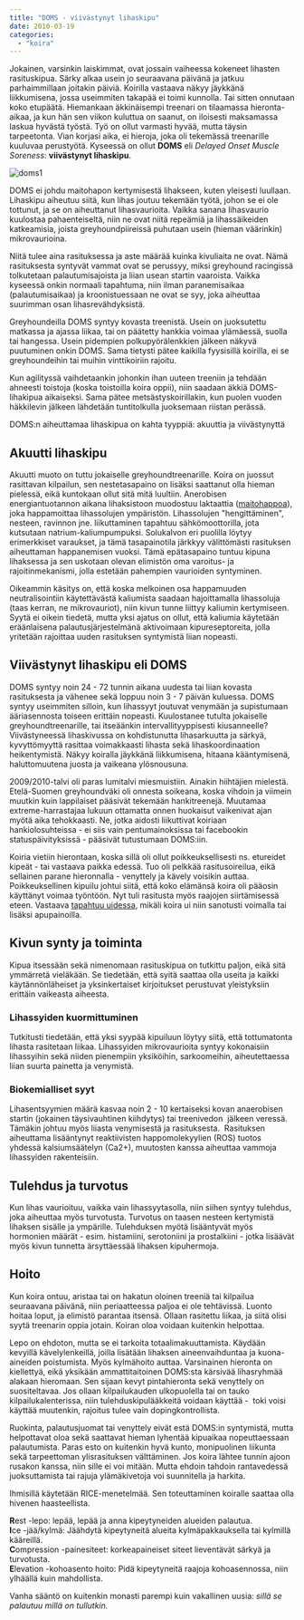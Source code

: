 ```yaml
---
title: "DOMS - viivästynyt lihaskipu"
date: 2010-03-19
categories: 
  - "koira"
---
```


Jokainen, varsinkin laiskimmat, ovat jossain vaiheessa kokeneet lihasten rasituskipua. Särky alkaa usein jo seuraavana päivänä ja jatkuu parhaimmillaan joitakin päiviä. Koirilla vastaava näkyy jäykkänä liikkumisena, jossa useimmiten takapää ei toimi kunnolla. Tai sitten onnutaan koko etupäätä. Hiemankaan äkkinäisempi treenari on tilaamassa hieronta-aikaa, ja kun hän sen viikon kuluttua on saanut, on iloisesti maksamassa laskua hyvästä työstä. Työ on ollut varmasti hyvää, mutta täysin tarpeetonta. Vian korjasi aika, ei hieroja, joka oli tekemässä treenarille kuuluvaa perustyötä. Kyseessä on ollut **DOMS** eli _Delayed Onset Muscle Soreness_: **viivästynyt lihaskipu**.

<!--more-->

![doms1](images/doms1.jpg)

DOMS ei johdu maitohapon kertymisestä lihakseen, kuten yleisesti luullaan. Lihaskipu aiheutuu siitä, kun lihas joutuu tekemään työtä, johon se ei ole tottunut, ja se on aiheuttanut lihasvaurioita. Vaikka sanana lihasvaurio kuulostaa pahaenteiseltä, niin ne ovat niitä repeämiä ja lihassäikeiden katkeamisia, joista greyhoundpiireissä puhutaan usein (hieman väärinkin) mikrovaurioina.

Niitä tulee aina rasituksessa ja aste määrää kuinka kivuliaita ne ovat. Nämä rasituksesta syntyvät vammat ovat se perussyy, miksi greyhound racingissä tolkutetaan palautumisajoista ja liian usean startin vaaroista. Vaikka kyseessä onkin normaali tapahtuma, niin ilman paranemisaikaa (palautumisaikaa) ja kroonistuessaan ne ovat se syy, joka aiheuttaa suurimman osan lihasrevähdyksistä.

Greyhoundeilla DOMS syntyy kovasta treenistä. Usein on juoksutettu matkassa ja ajassa liikaa, tai on päätetty hankkia voimaa ylämäessä, suolla tai hangessa. Usein pidempien polkupyörälenkkien jälkeen näkyvä puutuminen onkin DOMS. Sama tietysti pätee kaikilla fyysisillä koirilla, ei se greyhoundeihin tai muihin vinttikoiriin rajoitu.

Kun agilityssä vaihdetaankin johonkin ihan uuteen treeniin ja tehdään ahneesti toistoja (koska toistoilla koira oppii), niin saadaan äkkiä DOMS-lihakipua aikaiseksi. Sama pätee metsästyskoirillakin, kun puolen vuoden häkkilevin jälkeen lähdetään tuntitolkulla juoksemaan riistan perässä.

DOMS:n aiheuttamaa lihaskipua on kahta tyyppiä: akuuttia ja viivästynyttä

## Akuutti lihaskipu

Akuutti muoto on tuttu jokaiselle greyhoundtreenarille. Koira on juossut rasittavan kilpailun, sen nestetasapaino on lisäksi saattanut olla hieman pielessä, eikä kuntokaan ollut sitä mitä luultiin. Anerobisen energiantuotannon aikana lihaksistoon muodostuu laktaattia ([maitohappoa](https://www.katiska.eu/tieto/harrastavat-ja-aktiiviset/lihashuolto/maitohappo/)), joka happamoittaa lihassolujen ympäristön. Lihassolujen "hengittäminen", nesteen, ravinnon jne. liikuttaminen tapahtuu sähkömoottorilla, jota kutsutaan natrium-kaliumpumpuksi. Solukalvon eri puolilla löytyy erimerkkiset varaukset, ja tämä tasapainotila järkkyy välittömästi rasituksen aiheuttaman happanemisen vuoksi. Tämä epätasapaino tuntuu kipuna lihaksessa ja sen uskotaan olevan elimistön oma varoitus- ja rajoitinmekanismi, jolla estetään pahempien vaurioiden syntyminen.

Oikeammin käsitys on, että koska melkoinen osa happamuuden neutralisointiin käytettävästä kaliumista saadaan hajoittamalla lihassoluja (taas kerran, ne mikrovauriot), niin kivun tunne liittyy kaliumin kertymiseen. Syytä ei oikein tiedetä, mutta yksi ajatus on ollut, että kaliumia käytetään eräänlaisena palautusjärjestelmänä aktivoimaan kipureseptoreita, jolla yritetään rajoittaa uuden rasituksen syntymistä liian nopeasti.

## Viivästynyt lihaskipu eli DOMS

DOMS syntyy noin 24 - 72 tunnin aikana uudesta tai liian kovasta rasituksesta ja vähenee sekä loppuu noin 3 - 7 päivän kuluessa. DOMS syntyy useimmiten silloin, kun lihassyyt joutuvat venymään ja supistumaan ääriasennosta toiseen erittäin nopeasti. Kuulostanee tutulta jokaiselle greyhoundtreenarille, tai itseäänkin intervallityyppisesti kiusanneelle? Viivästyneessä lihaskivussa on kohdistunutta lihasarkuutta ja särkyä, kyvyttömyyttä rasittaa voimakkaasti lihasta sekä lihaskoordinaation heikentymistä. Näkyy koiralla jäykkänä liikkumisena, hitaana kääntymisenä, haluttomuutena juosta ja vaikeana ylösnousuna.

2009/2010-talvi oli paras lumitalvi miesmuistiin. Ainakin hiihtäjien mielestä. Etelä-Suomen greyhoundväki oli onnesta soikeana, koska vihdoin ja viimein muutkin kuin lappilaiset pääsivät tekemään hankitreenejä. Muutamaa extreme-harrastajaa lukuun ottamatta onnen huokaisut vaikenivat ajan myötä aika tehokkaasti. Ne, jotka aidosti liikuttivat koiriaan hankiolosuhteissa - ei siis vain pentumainoksissa tai facebookin statuspäivityksissä - pääsivät tutustumaan DOMS:iin.

Koiria vietiin hierontaan, koska sillä oli ollut poikkeuksellisesti ns. etureidet kipeät - tai vastaava paikka edessä. Tuo oli pelkkää rasitusoireilua, eikä sellainen parane hieronnalla - venyttely ja kävely voisikin auttaa. Poikkeuksellinen kipuilu johtui siitä, että koko elämänsä koira oli pääosin käyttänyt voimaa työntöön. Nyt tuli rasitusta myös raajojen siirtämisessä eteen. Vastaava [tapahtuu uidessa](https://www.katiska.eu/tieto/harrastavat-ja-aktiiviset/lihastreeni/uimareissu/), mikäli koira ui niin sanotusti voimalla tai lisäksi apupainoilla.

## Kivun synty ja toiminta

Kipua itsessään sekä nimenomaan rasituskipua on tutkittu paljon, eikä sitä ymmärretä vieläkään. Se tiedetään, että syitä saattaa olla useita ja kaikki käytännönläheiset ja yksinkertaiset kirjoitukset perustuvat yleistyksiin erittäin vaikeasta aiheesta.

### Lihassyiden kuormittuminen

Tutkitusti tiedetään, että yksi syypää kipuiluun löytyy siitä, että tottumatonta lihasta rasitetaan liikaa. Lihassyiden mikrovaurioita syntyy kokonaisiin lihassyihin sekä niiden pienempiin yksiköihin, sarkoomeihin, aiheutettaessa liian suurta painetta ja venymistä.

### Biokemialliset syyt

Lihasentsyymien määrä kasvaa noin 2 - 10 kertaiseksi kovan anaerobisen startin (jokainen täysivauhtinen kiihdytys) tai treenivedon  jälkeen veressä. Tämäkin johtuu myös liiasta venymisestä ja rasituksesta.  Rasituksen aiheuttama lisääntynyt reaktiivisten happomolekyylien (ROS) tuotos yhdessä kalsiumsäätelyn (Ca2+), muutosten kanssa aiheuttaa vammoja lihassyiden rakenteisiin.

## Tulehdus ja turvotus

Kun lihas vaurioituu, vaikka vain lihassyytasolla, niin siihen syntyy tulehdus, joka aiheuttaa myös turvotusta. Turvotus on taasen nesteen kertymistä lihaksen sisälle ja ympärille. Tulehduksen myötä lisääntyvät myös hormonien määrät - esim. histamiini, serotoniini ja prostalkiini - jotka lisäävät myös kivun tunnetta ärsyttäessää lihaksen kipuhermoja.

## Hoito

Kun koira ontuu, aristaa tai on hakatun oloinen treeniä tai kilpailua seuraavana päivänä, niin periaatteessa paljoa ei ole tehtävissä. Luonto hoitaa loput, ja elimistö parantaa itsensä. Ollaan rasitettu liikaa, ja siitä olisi syytä treenarin oppia jotain. Koiran oloa voidaan kuitenkin helpottaa.

Lepo on ehdoton, mutta se ei tarkoita totaalimakuuttamista. Käydään kevyillä kävelylenkeillä, joilla lisätään lihaksen aineenvaihduntaa ja kuona-aineiden poistumista. Myös kylmähoito auttaa. Varsinainen hieronta on kiellettyä, eikä yksikään ammattitaitoinen DOMS:sta kärsivää lihasryhmää alakaan hieromaan. Sen sijaan kevyt pintahieronta sekä venyttely on suositeltavaa. Jos ollaan kilpailukauden ulkopuolella tai on tauko kilpailukalenterissa, niin tulehduskipulääkkeitä voidaan käyttää -  toki voisi käyttää muutenkin, rajoitus tulee vain dopingkontrollista.

Ruokinta, palautusjuomat tai venyttely eivät estä DOMS:in syntymistä, mutta helpottavat oloa sekä saattavat hieman lyhentää kipuaikaa nopeuttaessaan palautumista. Paras esto on kuitenkin hyvä kunto, monipuolinen liikunta sekä tarpeettoman ylisrasituksen välttäminen. Jos koira lähtee tunnin ajoon rusakon kanssa, niin sille ei voi mitään. Mutta ehdoin tahdoin rantavedessä juoksuttamista tai rajuja ylämäkivetoja voi suunnitella ja harkita.

Ihmisillä käytetään RICE-menetelmää. Sen toteuttaminen koiralle saattaa olla hivenen haasteellista.

**R**est -lepo: lepää, lepää ja anna kipeytyneiden alueiden palautua.  
**I**ce -jää/kylmä: Jäähdytä kipeytyneitä alueita kylmäpakkauksella tai kylmillä kääreillä.  
**C**ompression -painesiteet: korkeapaineiset siteet lieventävät särkyä ja turvotusta.  
**E**levation -kohoasento hoito: Pidä kipeytyneitä raajoja kohoasennossa, niin ylhäällä kuin mahdollista.

Vanha sääntö on kuitenkin monasti parempi kuin vakallinen uusia: _sillä se palautuu millä on tullutkin._
